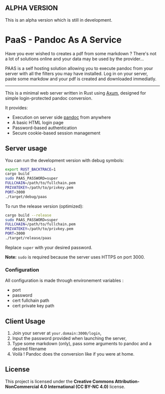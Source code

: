 ## ALPHA VERSION 

This is an alpha version which is still in development.

# PaaS - Pandoc As A Service

Have you ever wished to creates a pdf from some markdown ? There's not a lot of solutions online and your data may be used by the provider...

PAAS is a self hosting solution allowing you to execute pandoc from your server with all the filters you may have installed. 
Log in on your server, paste some markdow and your pdf is created and downloaded immediatly.

---

This is a minimal web server written in Rust using [Axum](https://docs.rs/axum/latest/axum/), designed for simple login-protected pandoc conversion.

It provides:

- Execution on server side [pandoc](https://pandoc.org/) from anywhere
- A basic HTML login page
- Password-based authentication
- Secure cookie-based session management

## Server usage 

You can run the development version with debug symbols:

```bash
export RUST_BACKTRACE=1
cargo build
sudo PAAS_PASSWORD=super 
FULLCHAIN=/path/to/fullchain.pem 
PRIVATEKEY=/path/to/privkey.pem
PORT=3000
./target/debug/paas
````

To run the release version (optimized):

```bash
cargo build --release
sudo PAAS_PASSWORD=super 
FULLCHAIN=/path/to/fullchain.pem 
PRIVATEKEY=/path/to/privkey.pem
PORT=3000
./target/release/paas
```

Replace `super` with your desired password.

**Note:** `sudo` is required because the server uses HTTPS on port 3000.

### Configuration 

All configuration is made through environement variables :

- port 
- password 
- cert fullchain path 
- cert private key path 

## Client Usage 

1. Join your server at `your.domain:3000/login`,
2. Input the password provided when launching the server,
3. Type some markdown (only), pass some arguments to pandoc and a desired filename
4. Voilà ! Pandoc does the conversion like if you were at home.

## License

This project is licensed under the **Creative Commons Attribution-NonCommercial 4.0 International (CC BY-NC 4.0)** license.
